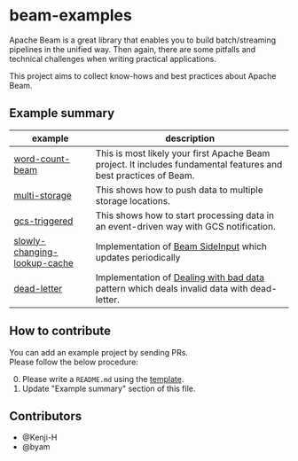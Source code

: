 # beam-examples
Apache Beam is a great library that enables you to build batch/streaming pipelines in the unified way.
Then again, there are some pitfalls and technical challenges when writing practical applications.

This project aims to collect know-hows and best practices about Apache Beam.

## Example summary
|  example  |  description  |
| ---- | ---- |
|  [word-count-beam](word-count-beam)  |  This is most likely your first Apache Beam project.   It includes fundamental features and best practices of Beam.  |
|  [multi-storage](multi-storage)  |  This shows how to push data to multiple storage locations.  |
|  [gcs-triggered](gcs-triggered)  |  This shows how to start processing data in an event-driven way with GCS notification.  |
|  [slowly-changing-lookup-cache](slowly-changing-lookup-cache)  |  Implementation of [Beam SideInput](https://beam.apache.org/documentation/programming-guide/#side-inputs) which updates periodically   |
|  [dead-letter](dead-letter)  |  Implementation of [Dealing with bad data](https://cloud.google.com/blog/big-data/2017/06/guide-to-common-cloud-dataflow-use-case-patterns-part-1) pattern which deals invalid data with dead-letter. |


## How to contribute
You can add an example project by sending PRs.  
Please follow the below procedure:

0. Please write a `README.md` using the [template](README-template.md).
0. Update "Example summary" section of this file.

## Contributors
- @Kenji-H
- @byam
